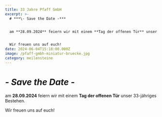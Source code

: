 ```yaml
---
title: 33 Jahre Pfaff GmbH
excerpt: >-
  # ***\- Save the Date -***


  am **28.09.2024** feiern wir mit einem **Tag der offenen Tür** unser 33-jähriges Bestehen.


  Wir freuen uns auf euch!
date: 2024-06-04T15:18:00.000Z
image: /pfaff-gmbh-miniatur-bruecke.jpg
category: meilensteine
---
```

# ***\- Save the Date -***

am **28.09.2024** feiern wir mit einem **Tag der offenen Tür** unser 33-jähriges Bestehen.

Wir freuen uns auf euch!

